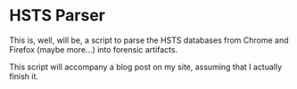 # HSTS Parser

This is, well, will be, a script to parse the HSTS databases from Chrome and Firefox (maybe more...) into forensic artifacts.

This script will accompany a blog post on my site, assuming that I actually finish it.
